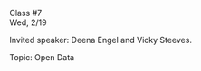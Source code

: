 <div class="lecture2">

<div class="column_date">
<p markdown="block">

Class #7 <br>
Wed, 2/19

</p>
</div>
<div class="column_materials">
<p markdown="block">

Invited speaker: Deena Engel and Vicky Steeves.

Topic: Open Data  



</p>
</div>

<div class="column_assign">
<p markdown="block">



</p>
</div>

</div>
